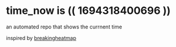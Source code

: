# time_now is (( 1694318400696 ))

an automated repo that shows the currnent time

inspired by [breakingheatmap](https://github.com/breakingheatmap/breakingheatmap)